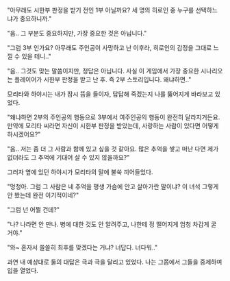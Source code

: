"아무래도 시한부 판정을 받기 전인 1부 아닐까요? 세 명의 히로인 중 누구를 선택하느냐가 중요하니까."

"음.. 그 부분도 중요하지만, 가장 중요한 것은 아닙니다."

"그럼 3부 인가요? 아무래도 주인공이 사망하고 난 이후라, 히로인의 감정을 그대로 느낄 수 있을 테니.."

"음.. 그것도 맞는 말씀이지만, 정답은 아닙니다. 사실 이 게임에서 가장 중요한 시나리오는 플레이어가 시한부 판정을 받고 난 후. 즉 2부 스토리입니다. 왜냐하면.."

모리타와 하야시는 내가 잠시 뜸을 들이자, 답답해 죽겠는지 나를 뚫어지게 바라보고 있었다.

"왜냐하면 2부의 주인공의 행동으로 3부에서 여주인공의 행동이 완전히 달라지거든요. 만약에 모리타 씨라면 자신이 시한부 판정을 받았는데, 사랑하는 사람이 있다면 어떻게 하시겠어요?"

"음.. 저는 좀 더 그 사람과 함께 있고 싶을 것 같아요. 많은 추억을 쌓고 떠난 다면 제가 없더라도 그 추억에 기대어 살 수 있지 않을까요?"

그러자 옆에 있던 하야시가 모리타의 말에 불쑥 끼어들었다.

"멍청아. 그럼 그 사람은 네 추억을 평생 가슴에 안고 살아가란 말이냐? 이 녀석 그렇게 안 봤는데 완전 이기적이네?"

"그럼 넌 어쩔 건데?"

"나? 나라면 안 만나. 병에 대한 것도 안 알려주고, 나한테 정 떨어지게 엄청 차갑게 굴 거야."

"와~ 혼자서 쓸쓸히 최후를 맞겠다는 거냐? 너답다. 너다워.."

과연 내 예상대로 둘의 대답은 극과 극을 달리고 있었다. 나는 그쯤에서 그들을 중제하며 입을 열었다.
